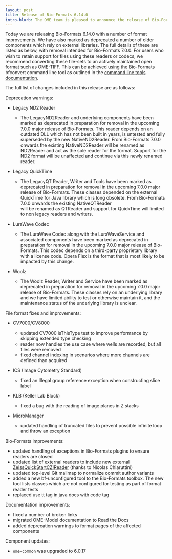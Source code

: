 ```yaml
---
layout: post
title: Release of Bio-Formats 6.14.0
intro-blurb: The OME team is pleased to announce the release of Bio-Formats 6.14.0
---
```


Today we are releasing Bio-Formats 6.14.0 with a number of format improvements. We have also marked as deprecated a number of older components which rely on external libraries. The full details of these are listed as below, with removal intended for Bio-Formats 7.0.0. For users who wish to retain support for files using these readers or codecs, we recommend converting these file-sets to an actively maintained open format such as OME-TIFF. This can be achieved using the Bio-Formats bfconvert command line tool as outlined in the [command line tools documentation](https://bio-formats.readthedocs.io/en/stable/users/comlinetools/conversion.html).

The full list of changes included in this release are as follows:

Deprecation warnings:

* Legacy ND2 Reader
   - The LegacyND2Reader and underlying components have been marked as deprecated in preparation 
     for removal in the upcoming 7.0.0 major release of Bio-Formats. This reader depends on an outdated 
     DLL which has not been built in years, is untested and fully superseded by the new NativeND2Reader. 
     From Bio-Formats 7.0.0 onwards the existing NativeND2Reader will be renamed as ND2Reader and act as 
     the sole reader for the format. Support for the ND2 format will be unaffected and continue via this 
     newly renamed reader.

* Legacy QuickTime
   - The LegacyQT Reader, Writer and Tools have been marked as deprecated in preparation for removal 
     in the upcoming 7.0.0 major release of Bio-Formats. These classes depended on the external QuickTime 
     for Java library which is long obsolete. From Bio-Formats 7.0.0 onwards the existing NativeQTReader   
     will be renamed as QTReader and support for QuickTime will limited to non legacy readers and writers.

* LuraWave Codec
   - The LuraWave Codec along with the LuraWaveService and associated components have been marked as 
     deprecated in preparation for removal in the upcoming 7.0.0 major release of Bio-Formats. This codec 
     depends on a third-party proprietary library with a license code. Opera Flex is the format that is 
     most likely to be impacted by this change.

* Woolz
   - The Woolz Reader, Writer and Service have been marked as deprecated in preparation for removal 
     in the upcoming 7.0.0 major release of Bio-Formats. These classes rely on an underlying library and 
     we have limited ability to test or otherwise maintain it, and the maintenance status of the underlying 
     library is unclear.

File format fixes and improvements:

* CV7000/CV8000
   - updated CV7000 isThisType test to improve performance by skipping extended type checking
   - reader now handles the use case where wells are recorded, but all files were removed
   - fixed channel indexing in scenarios where more channels are defined than acquired

* ICS (Image Cytometry Standard)
   - fixed an Illegal group reference exception when constructing slice label 

* KLB (Keller Lab Block)
   - fixed a bug with the reading of image planes in Z stacks

* MicroManager
   - updated handling of truncated files to prevent possible infinite loop and throw an exception

Bio-Formats improvements:

* updated handling of exceptions in Bio-Formats plugins to ensure readers are closed
* updated list of external readers to include new external 
  [ZeissQuickStartCZIReader](https://github.com/BIOP/quick-start-czi-reader) (thanks to Nicolas Chiaruttini)
* updated top-level Git mailmap to normalize commit author variants
* added a new bf-unconfigured tool to the Bio-Formats toolbox. The new tool lists classes which 
  are not configured for testing as part of format reader tests
* replaced use tt tag in java docs with code tag

Documentation improvements:

* fixed a number of broken links
* migrated OME-Model documentation to Read the Docs
* added deprecation warnings to format pages of the affected components

Component updates:

* `ome-common` was upgraded to 6.0.17
